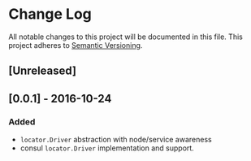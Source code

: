 # Change Log
All notable changes to this project will be documented in this file.
This project adheres to [Semantic Versioning](http://semver.org/).

## [Unreleased]


## [0.0.1] - 2016-10-24
### Added
- `locator.Driver` abstraction with node/service awareness
- consul `locator.Driver` implementation and support.
